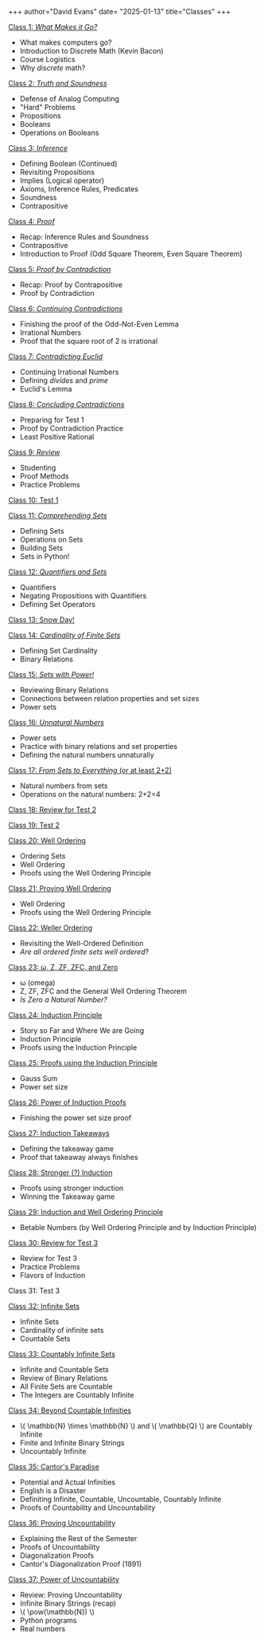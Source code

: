 +++
author="David Evans"
date= "2025-01-13"
title="Classes"
+++

[Class 1: _What Makes it Go?_](/post/class1) 
- What makes computers go?
- Introduction to Discrete Math (Kevin Bacon)
- Course Logistics
- Why _discrete_ math?

[Class 2: _Truth and Soundness_](/post/class2) 
- Defense of Analog Computing
- "Hard" Problems
- Propositions
- Booleans
- Operations on Booleans

[Class 3: _Inference_](/post/class3) 
- Defining Boolean (Continued)
- Revisiting Propositions
- Implies (Logical operator)
- Axioms, Inference Rules, Predicates
- Soundness
- Contrapositive

[Class 4: _Proof_](/post/class4) 
- Recap: Inference Rules and Soundness
- Contrapositive
- Introduction to Proof (Odd Square Theorem, Even Square Theorem)

[Class 5: _Proof by Contradiction_](/post/class5)
- Recap: Proof by Contrapositive
- Proof by Contradiction

[Class 6: _Continuing Contradictions_](/post/class6)
- Finishing the proof of the Odd-Not-Even Lemma
- Irrational Numbers
- Proof that the square root of 2 is irrational

[Class 7: _Contradicting Euclid_](/post/class7)
- Continuing Irrational Numbers
- Defining _divides_ and _prime_
- Euclid's Lemma

[Class 8: _Concluding Contradictions_](/post/class8)
- Preparing for Test 1
- Proof by Contradiction Practice
- Least Positive Rational

[Class 9: _Review_](/post/class9)
- Studenting
- Proof Methods
- Practice Problems

[Class 10: Test 1](/post/class10)

[Class 11: _Comprehending Sets_](/post/class11)
- Defining Sets
- Operations on Sets
- Building Sets
- Sets in Python!

[Class 12: _Quantifiers and Sets_](/post/class12)
- Quantifiers
- Negating Propositions with Quantifiers
- Defining Set Operators

[Class 13: Snow Day!](/post/class13)

[Class 14: _Cardinality of Finite Sets_](/post/class14)
- Defining Set Cardinality
- Binary Relations

[Class 15: _Sets with Power!_](/post/class15)
- Reviewing Binary Relations
- Connections between relation properties and set sizes
- Power sets

[Class 16: _Unnatural Numbers_](/post/class16)
- Power sets
- Practice with binary relations and set properties
- Defining the natural numbers unnaturally

[Class 17: _From Sets to Everything_ (or at least 2+2)](/post/class17)
- Natural numbers from sets
- Operations on the natural numbers: 2+2=4

[Class 18: Review for Test 2](/post/class18)

[Class 19: Test 2](/post/class19)

[Class 20: Well Ordering](/post/class20)
- Ordering Sets
- Well Ordering
- Proofs using the Well Ordering Principle

[Class 21: Proving Well Ordering](/post/class21)
- Well Ordering
- Proofs using the Well Ordering Principle

[Class 22: Weller Ordering](/post/class22)
- Revisiting the Well-Ordered Definition
- _Are all ordered finite sets well ordered_?

[Class 23: &omega;, Z, ZF, ZFC, and Zero](/post/class23)
- &omega; (omega)
- Z, ZF, ZFC and the General Well Ordering Theorem
- _Is Zero a Natural Number?_

[Class 24: Induction Principle](/post/class24)
- Story so Far and Where We are Going
- Induction Principle
- Proofs using the Induction Principle

[Class 25: Proofs using the Induction Principle](/post/class25)
- Gauss Sum
- Power set size

[Class 26: Power of Induction Proofs](/post/class26)
- Finishing the power set size proof

[Class 27: Induction Takeaways](/post/class27)
- Defining the takeaway game
- Proof that takeaway always finishes

[Class 28: Stronger (?) Induction](/post/class28)
- Proofs using stronger induction
- Winning the Takeaway game

[Class 29: Induction and Well Ordering Principle](/post/class29)
- Betable Numbers (by Well Ordering Principle and by Induction Principle)

[Class 30: Review for Test 3](/post/class30)
- Review for Test 3
- Practice Problems
- Flavors of Induction

Class 31: Test 3

[Class 32: Infinite Sets](/post/class32)
- Infinite Sets
- Cardinality of infinite sets
- Countable Sets

[Class 33: Countably Infinite Sets](/post/class33)
- Infinite and Countable Sets
- Review of Binary Relations
- All Finite Sets are Countable
- The Integers are Countably Infinite

[Class 34: Beyond Countable Infinities](/post/class34)
- \\( \mathbb{N} \times \mathbb{N} \\) and \\( \mathbb{Q} \\) are Countably Infinite
- Finite and Infinite Binary Strings
- Uncountably Infinite

[Class 35: Cantor's Paradise](/post/class35)
- Potential and Actual Infinities
- English is a Disaster
- Definiting Infinite, Countable, Uncountable, Countably Infinite
- Proofs of Countability and Uncountability

[Class 36: Proving Uncountability](/post/class36)
- Explaining the Rest of the Semester
- Proofs of Uncountability
- Diagonalization Proofs
- Cantor's Diagonalization Proof (1891)

[Class 37: Power of Uncountability](/post/class37)
- Review: Proving Uncountability
- Infinite Binary Strings (recap)
- \\( \pow(\mathbb{N}) \\)
- Python programs
- Real numbers
